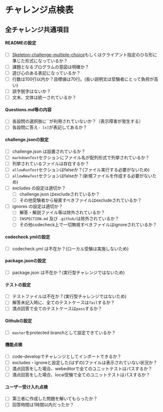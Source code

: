 # チャレンジ点検表

## 全チャレンジ共通項目
#### READMEの設定
- [ ] [Skeleton-challenge-multiple-choice](https://github.com/code-check/skeleton-challenge-multiple-choice/blob/master/README.md)もしくはクライアント指定のひな形に準じた形式になっているか？
- [ ] 課題となるプログラムの意図は明確か？
- [ ] 遊び心のある表記になっているか？
- [ ] 行数は100行以内か？目標値は70行。(長い説明文は受験者にとって負担が高い)
- [ ] 誤字脱字はないか？
- [ ] 文末、文体は統一されているか？

#### Questions.md等の内容
- [ ] 各設問の選択肢に\`\`が利用されていないか？（表示障害が発生する）
- [ ] 各設問に答え`- [x]`が表記してあるか？

#### challenge.jsonの設定
- [ ] challenge.json は設置されているか？
- [ ] `markdownTest`セクションにファイル名が配列形式で列挙されているか？
- [ ] 列挙されているファイルは存在するか？
- [ ] `allowRunTest`セクションはfalseか？(ファイル実行する必要がないため)
- [ ] `allowNewTest`セクションはfalseか？(新規ファイルを作成する必要がないため)
- [ ] excludes の設定は適切か？
  - [ ] challenge.json はexcludeされているか？
  - [ ] その他受験者から秘匿すべきファイルはexcludeされているか？
- [ ] ignores の設定は適切か？
  - [ ] 解答・解説ファイル等は除外されているか？
  - [ ] `INSPECTION.md` 及び `.github/`は除外されているか？
   - [ ] その他codecheck上で一切無視すべきファイルはignoreされているか？

#### codecheck.ymlの設定
- [ ] codecheck.yml は不在か？(ローカル受験は実施しないため)

#### package.jsonの設定
- [ ] package.json は不在か？(実行型チャレンジではないため)

#### テストの設定
- [ ] テストファイルは不在か？(実行型チャレンジではないため)
- [ ] 解答未記入時に、全てのテストケースは`fail`するか？
- [ ] 満点回答で全てのテストケースは`pass`するか？

#### Githubの設定
- [ ] `master`をprotected branchとして設定できているか？

#### 機能点検
- [ ] code-developでチャレンジとしてインポートできるか？
- [ ] excludes・ignoreと設定した(はずの)ファイルは表示されていない状況か？
- [ ] 満点回答をした場合、webeditorで全てのユニットテストはパスするか？
- [ ] 満点回答をした場合、local受験で全てのユニットテストはパスするか？

#### ユーザー受け入れ点検
- [ ] 第三者に作成した問題を解いてもらったか？
- [ ] 回答時間は1時間以内だったか？
